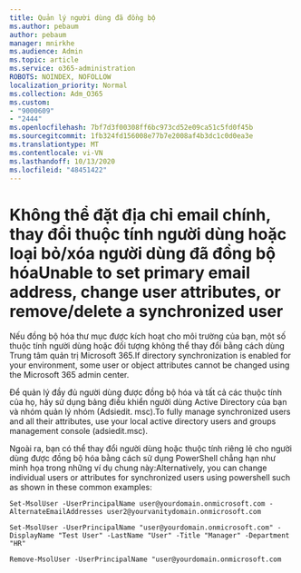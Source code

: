 ```yaml
---
title: Quản lý người dùng đã đồng bộ
ms.author: pebaum
author: pebaum
manager: mnirkhe
ms.audience: Admin
ms.topic: article
ms.service: o365-administration
ROBOTS: NOINDEX, NOFOLLOW
localization_priority: Normal
ms.collection: Adm_O365
ms.custom:
- "9000609"
- "2444"
ms.openlocfilehash: 7bf7d3f00308ff6bc973cd52e09ca51c5fd0f45b
ms.sourcegitcommit: 1fb324fd156008e77b7e2008af4b3dc1c0d0ea3e
ms.translationtype: MT
ms.contentlocale: vi-VN
ms.lasthandoff: 10/13/2020
ms.locfileid: "48451422"
---
```

# <a name="unable-to-set-primary-email-address-change-user-attributes-or-removedelete-a-synchronized-user"></a><span data-ttu-id="1b61c-102">Không thể đặt địa chỉ email chính, thay đổi thuộc tính người dùng hoặc loại bỏ/xóa người dùng đã đồng bộ hóa</span><span class="sxs-lookup"><span data-stu-id="1b61c-102">Unable to set primary email address, change user attributes, or remove/delete a synchronized user</span></span>

<span data-ttu-id="1b61c-103">Nếu đồng bộ hóa thư mục được kích hoạt cho môi trường của bạn, một số thuộc tính người dùng hoặc đối tượng không thể thay đổi bằng cách dùng Trung tâm quản trị Microsoft 365.</span><span class="sxs-lookup"><span data-stu-id="1b61c-103">If directory synchronization is enabled for your environment, some user or object attributes cannot be changed using the Microsoft 365 admin center.</span></span>

<span data-ttu-id="1b61c-104">Để quản lý đầy đủ người dùng được đồng bộ hóa và tất cả các thuộc tính của họ, hãy sử dụng bảng điều khiển người dùng Active Directory của bạn và nhóm quản lý nhóm (Adsiedit. msc).</span><span class="sxs-lookup"><span data-stu-id="1b61c-104">To fully manage synchronized users and all their attributes, use your local active directory users and groups management console (adsiedit.msc).</span></span>  

<span data-ttu-id="1b61c-105">Ngoài ra, bạn có thể thay đổi người dùng hoặc thuộc tính riêng lẻ cho người dùng được đồng bộ hóa bằng cách sử dụng PowerShell chẳng hạn như minh họa trong những ví dụ chung này:</span><span class="sxs-lookup"><span data-stu-id="1b61c-105">Alternatively, you can change individual users or attributes for synchronized users using powershell such as shown in these common examples:</span></span>

`Set-MsolUser -UserPrincipalName user@yourdomain.onmicrosoft.com -AlternateEmailAddresses user2@yourvanitydomain.onmicrosoft.com`

`Set-MsolUser -UserPrincipalName "user@yourdomain.onmicrosoft.com" -DisplayName "Test User" -LastName "User" -Title "Manager" -Department "HR"`

`Remove-MsolUser -UserPrincipalName "user@yourdomain.onmicrosoft.com`
